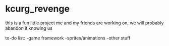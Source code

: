 # kcurg_revenge
this is a fun little project me and my friends are working on, we will probably abandon it knowing us

to-do list:
-game framework
-sprites/animations
-other stuff
